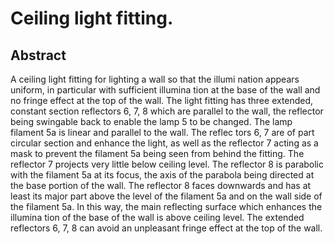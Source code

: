 # Ceiling light fitting.

## Abstract
A ceiling light fitting for lighting a wall so that the illumi nation appears uniform, in particular with sufficient illumina tion at the base of the wall and no fringe effect at the top of the wall. The light fitting has three extended, constant section reflectors 6, 7, 8 which are parallel to the wall, the reflector being swingable back to enable the lamp 5 to be changed. The lamp filament 5a is linear and parallel to the wall. The reflec tors 6, 7 are of part circular section and enhance the light, as well as the reflector 7 acting as a mask to prevent the filament 5a being seen from behind the fitting. The reflector 7 projects very little below ceiling level. The reflector 8 is parabolic with the filament 5a at its focus, the axis of the parabola being directed at the base portion of the wall. The reflector 8 faces downwards and has at least its major part above the level of the filament 5a and on the wall side of the filament 5a. In this way, the main reflecting surface which enhances the illumina tion of the base of the wall is above ceiling level. The extended reflectors 6, 7, 8 can avoid an unpleasant fringe effect at the top of the wall.